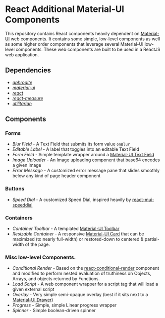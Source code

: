 # React Additional Material-UI Components

This repository contains React components heavily dependent on [Material-UI](https://github.com/callemall/material-ui) web components. It contains some simple, low-level components as well as some higher order components that leverage several Material-UI low-level components. These web components are built to be used in a ReactJS web application.

## Dependencies

* _[aphrodite](https://github.com/Khan/aphrodite)_
* _[material-ui](https://github.com/callemall/material-ui)_
* _[react](https://github.com/facebook/react)_
* _[react-measure](https://github.com/souporserious/react-measure)_
* _[utilitarian](https://github.com/arizonatribe/utilitarian)_

## Components

### Forms
* _Blur Field_ - A Text Field that submits its form value `onBlur`
* _Editable Label_ - A label that toggles into an editable Text Field
* _Form Field_ - Simple template wrapper around a [Material-UI Text Field](http://www.material-ui.com/#/components/text-field)
* _Image Uploader_ - An Image uploading component that base64 encodes a given image
* _Error Message_ - A customized error message pane that slides smoothly below any kind of page header component 

### Buttons

* _Speed Dial_ - A customized Speed Dial, inspired heavily by [react-mui-speeddial](https://github.com/jampy/react-mui-speeddial)

### Containers

* _Container Toolbar_ - A templated [Material-UI Toolbar](http://www.material-ui.com/#/components/toolbar)
* _Resizable Container_ - A responsive [Material-UI Card](http://www.material-ui.com/#/components/card) that can be maximized (to nearly full-width) or restored-down to centered & partial-width of the page.

### Misc low-level Components.

* _Conditional Render_ - Based on the [react-conditional-render](https://github.com/mathieuancelin/react-conditional-render) component and modified to perform nested evaluation of truthiness on Objects, Arrays, and objects returned by Functions.
* _Load Script_ - A web component wrapper for a script tag that will load a given external script
* _Overlay_ - Very simple semi-opaque overlay (best if it sits next to a [Material-UI Drawer](http://www.material-ui.com/#/components/drawer))
* _Progress_ - Simple, simple Linear progress wrapper
* _Spinner_ - Simple boolean-driven spinner 
